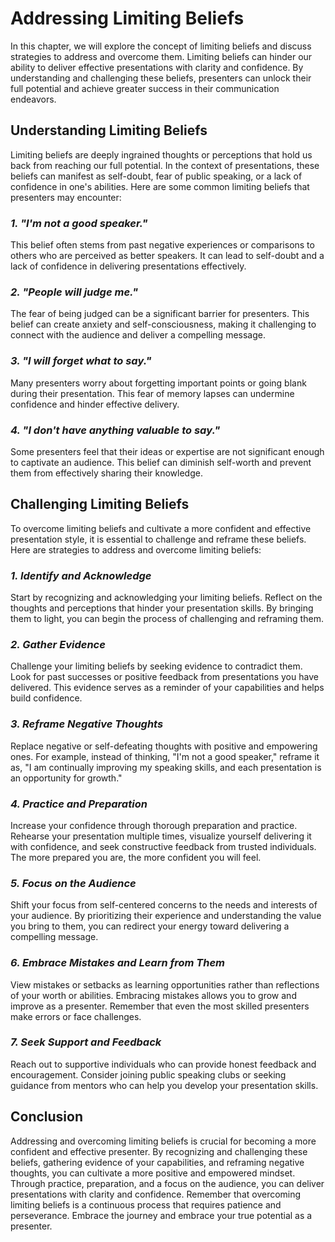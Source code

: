 Addressing Limiting Beliefs
====================================

In this chapter, we will explore the concept of limiting beliefs and discuss strategies to address and overcome them. Limiting beliefs can hinder our ability to deliver effective presentations with clarity and confidence. By understanding and challenging these beliefs, presenters can unlock their full potential and achieve greater success in their communication endeavors.

**Understanding Limiting Beliefs**
----------------------------------

Limiting beliefs are deeply ingrained thoughts or perceptions that hold us back from reaching our full potential. In the context of presentations, these beliefs can manifest as self-doubt, fear of public speaking, or a lack of confidence in one's abilities. Here are some common limiting beliefs that presenters may encounter:

### *1. "I'm not a good speaker."*

This belief often stems from past negative experiences or comparisons to others who are perceived as better speakers. It can lead to self-doubt and a lack of confidence in delivering presentations effectively.

### *2. "People will judge me."*

The fear of being judged can be a significant barrier for presenters. This belief can create anxiety and self-consciousness, making it challenging to connect with the audience and deliver a compelling message.

### *3. "I will forget what to say."*

Many presenters worry about forgetting important points or going blank during their presentation. This fear of memory lapses can undermine confidence and hinder effective delivery.

### *4. "I don't have anything valuable to say."*

Some presenters feel that their ideas or expertise are not significant enough to captivate an audience. This belief can diminish self-worth and prevent them from effectively sharing their knowledge.

**Challenging Limiting Beliefs**
--------------------------------

To overcome limiting beliefs and cultivate a more confident and effective presentation style, it is essential to challenge and reframe these beliefs. Here are strategies to address and overcome limiting beliefs:

### *1. Identify and Acknowledge*

Start by recognizing and acknowledging your limiting beliefs. Reflect on the thoughts and perceptions that hinder your presentation skills. By bringing them to light, you can begin the process of challenging and reframing them.

### *2. Gather Evidence*

Challenge your limiting beliefs by seeking evidence to contradict them. Look for past successes or positive feedback from presentations you have delivered. This evidence serves as a reminder of your capabilities and helps build confidence.

### *3. Reframe Negative Thoughts*

Replace negative or self-defeating thoughts with positive and empowering ones. For example, instead of thinking, "I'm not a good speaker," reframe it as, "I am continually improving my speaking skills, and each presentation is an opportunity for growth."

### *4. Practice and Preparation*

Increase your confidence through thorough preparation and practice. Rehearse your presentation multiple times, visualize yourself delivering it with confidence, and seek constructive feedback from trusted individuals. The more prepared you are, the more confident you will feel.

### *5. Focus on the Audience*

Shift your focus from self-centered concerns to the needs and interests of your audience. By prioritizing their experience and understanding the value you bring to them, you can redirect your energy toward delivering a compelling message.

### *6. Embrace Mistakes and Learn from Them*

View mistakes or setbacks as learning opportunities rather than reflections of your worth or abilities. Embracing mistakes allows you to grow and improve as a presenter. Remember that even the most skilled presenters make errors or face challenges.

### *7. Seek Support and Feedback*

Reach out to supportive individuals who can provide honest feedback and encouragement. Consider joining public speaking clubs or seeking guidance from mentors who can help you develop your presentation skills.

**Conclusion**
--------------

Addressing and overcoming limiting beliefs is crucial for becoming a more confident and effective presenter. By recognizing and challenging these beliefs, gathering evidence of your capabilities, and reframing negative thoughts, you can cultivate a more positive and empowered mindset. Through practice, preparation, and a focus on the audience, you can deliver presentations with clarity and confidence. Remember that overcoming limiting beliefs is a continuous process that requires patience and perseverance. Embrace the journey and embrace your true potential as a presenter.
